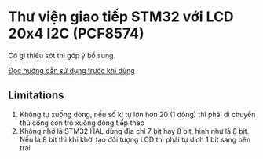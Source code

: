 # Thư viện giao tiếp STM32 với LCD 20x4 I2C (PCF8574)

Có gì thiếu sót thì góp ý bổ sung.

[Đọc hướng dẫn sử dụng trước khi dùng](https://tru5tzz.github.io/stm32-pcf8574-lcd/)

## Limitations

1. Không tự xuống dòng, nếu số kí tự lớn hơn 20 (1 dòng) thì phải di chuyển thủ công con trỏ xuống dòng tiếp theo
2. Không nhớ là STM32 HAL dùng địa chỉ 7 bit hay 8 bit, hình như là 8 bit. Nếu là 8 bit thì khi khởi tạo đối tượng LCD thì phải tự dịch 1 bit sang bên trái
